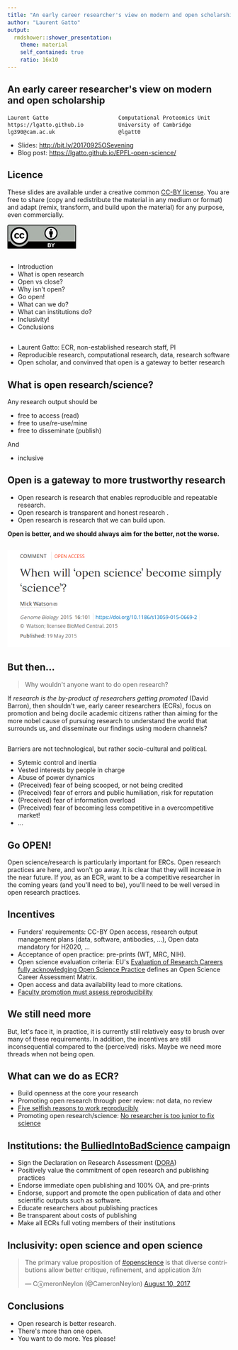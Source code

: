 ```yaml
---
title: "An early career researcher's view on modern and open scholarship"
author: "Laurent Gatto"
output:
  rmdshower::shower_presentation:
    theme: material
    self_contained: true
    ratio: 16x10
---
```


## An early career researcher's view on modern and open scholarship

```
Laurent Gatto                      Computational Proteomics Unit
https://lgatto.github.io           University of Cambridge
lg390@cam.ac.uk                    @lgatt0
```

* Slides: http://bit.ly/20170925OSevening
* Blog post: https://lgatto.github.io/EPFL-open-science/

## Licence

These slides are available under a creative common
[CC-BY license](http://creativecommons.org/licenses/by/4.0/). You are
free to share (copy and redistribute the material in any medium or
format) and adapt (remix, transform, and build upon the material) for
any purpose, even commercially.

![CC-BY](./Figures/cc1.jpg)

## 

* Introduction
* What is open research
* Open vs close?
* Why isn't open?
* Go open!
* What can we do?
* What can institutions do?
* Inclusivity!
* Conclusions

## 

* Laurent Gatto: ECR, non-established research staff, PI
* Reproducible research, computational research, data, research
  software
* Open scholar, and convinved that open is a gateway to better
  research

## What is open research/science?

Any research output should be 

* free to access (read)
* free to use/re-use/mine
* free to disseminate (publish)

And

* inclusive

## Open is a gateway to more trustworthy research

- Open research is research that enables reproducible and repeatable
  research.
- Open research is transparent and honest research .
- Open research is research that we can build upon.

**Open is better, and we should always aim for the better, not the worse.**

## 

[![When will ‘open science’ become simply ‘science’?](./Figures/doi-13059-015-0669-2.png)](https://genomebiology.biomedcentral.com/articles/10.1186/s13059-015-0669-2)


## But then...

> Why wouldn't anyone want to do open research?

If *research is the by-product of researchers getting promoted* (David
Barron), then shouldn't we, early career researchers (ECRs), focus on
promotion and being docile academic citizens rather than aiming for
the more nobel cause of pursuing research to understand the world that
surrounds us, and disseminate our findings using modern channels?

## 

Barriers are not technological, but rather socio-cultural and
political.

- Sytemic control and inertia
- Vested interests by people in charge 
- Abuse of power dynamics
- (Preceived) fear of being scooped, or not being credited
- (Preceived) fear of errors and public humiliation, risk for reputation
- (Preceived) fear of information overload
- (Preceived) fear of becoming less competitive in a overcompetitive market!
- ...

## Go OPEN! 

Open science/research is particularly important for ERCs. Open
research practices are here, and won't go away. It is clear that they
will increase in the near future. If *you*, as an ECR, want to be a
competitive researcher in the coming years (and you'll need to be),
you'll need to be well versed in open research practices. 

## Incentives

* Funders' requirements: CC-BY Open access, research output management
  plans (data, software, antibodies, ...), Open data mandatory for H2020, ...
* Acceptance of open practice: pre-prints (WT, MRC, NIH).
* Open science evaluation criteria: EU's [Evaluation of Research Careers fully acknowledging Open Science Practice](https://cdn1.euraxess.org/sites/default/files/policy_library/os-rewards-wgreport-final_integrated_0.pdf) defines an Open Science Career Assessment Matrix.
* Open access and data availability lead to more citations.
* [Faculty promotion must assess reproducibility](https://www.nature.com/news/faculty-promotion-must-assess-reproducibility-1.22596)

## We still need more

But, let's face it, in practice, it is currently still relatively easy
to brush over many of these requirements. In addition, the incentives
are still inconsequential compared to the (perceived) risks. Maybe we
need more threads when not being open.

## What can we do as ECR?

* Build openness at the core your research
* Promoting open research through peer review: not data, no review
* [Five selfish reasons to work reproducibly](https://doi.org/10.1186/s13059-015-0850-7)
* Promoting open research/science: [No researcher is too junior to fix science](https://www.nature.com/news/no-researcher-is-too-junior-to-fix-science-1.21928)

## Institutions: the [BulliedIntoBadScience](http://bulliedintobadscience.org/) campaign

* Sign the Declaration on Research Assessment ([DORA](http://www.ascb.org/dora/))
* Positively value the commitment of open research and publishing practices
* Endorse immediate open publishing and 100% OA, and pre-prints
* Endorse, support and promote the open publication of data and other scientific outputs such as software.
* Educate researchers about publishing practices
* Be transparent about costs of publishing
* Make all ECRs full voting members of their institutions

## Inclusivity: open science and open science

<blockquote class="twitter-tweet" data-lang="en"><p lang="en"
dir="ltr">The primary value proposition of <a
href="https://twitter.com/hashtag/openscience?src=hash">#openscience</a>
is that diverse contributions allow better critique, refinement, and
application 3/n</p>&mdash; CⓐmeronNeylon (@CameronNeylon) <a
href="https://twitter.com/CameronNeylon/status/895546764861853696">August
10, 2017</a></blockquote> <script async
src="//platform.twitter.com/widgets.js" charset="utf-8"></script>

## Conclusions

* Open research is better research.
* There's more than one open.
* You want to do more. Yes please! 
